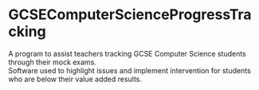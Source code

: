 # GCSEComputerScienceProgressTracking

A program to assist teachers tracking GCSE Computer Science students through their mock exams.  
Software used to highlight issues and implement intervention for students who are below their value added results.
